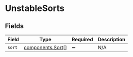 # UnstableSorts


## Fields

| Field                                                | Type                                                 | Required                                             | Description                                          |
| ---------------------------------------------------- | ---------------------------------------------------- | ---------------------------------------------------- | ---------------------------------------------------- |
| `sort`                                               | [components.Sort](../../models/components/sort.md)[] | :heavy_minus_sign:                                   | N/A                                                  |